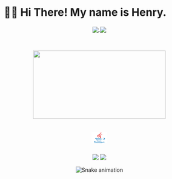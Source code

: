 <h1> 🥶🥶 Hi There! My name is Henry. </h1>

<div align="center">
  <a href="https://github.com/hsanchess">
 <img height="180px" align="center" src="https://github-readme-stats.vercel.app/api?username=hsanchess&show_icons=true&theme=aura&include_all_commits=true&count_private=true"/>
<img height="180px" align="center" src="https://github-readme-stats.vercel.app/api/top-langs/?username=hsanchess&langs_count=7&theme=aura" />
    
##
    
 <br>   
<img align="center" width="350" height="180" src="">
    
</div>
 
<br>
<div  align="center"> 
  <div style="display: inline_block"><br>
  <img align="center" alt="java" height="30" width="40" src="https://raw.githubusercontent.com/devicons/devicon/master/icons/java/java-original.svg">
  </div>
 
  ## 
  
<div>
  
  <a href = "mailto:hsanches@furb.br"><img src="https://img.shields.io/badge/-Gmail-%23333?style=for-the-badge&logo=gmail&logoColor=white" target="_blank"></a>
  <a href="https://www.instagram.com/henry.sanchess/" target="_blank"><img src="https://img.shields.io/badge/-Instagram-%23E4405F?style=for-the-badge&logo=instagram&logoColor=white" target="_blank"></a>
  </div>

  <div>
 
  ![Snake animation](https://github.com/hsanchess/hsanchess/blob/main/.github/workflows/blank.yml)
 
</div>
